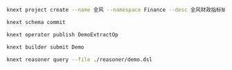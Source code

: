 ```bash
knext project create --name 全风 --namespace Finance --desc 全风财政指标抽取
```

```bash
knext schema commit
```

```bash
knext operator publish DemoExtractOp
```

```bash
knext builder submit Demo
```

```bash
knext reasoner query --file ./reasoner/demo.dsl
```

